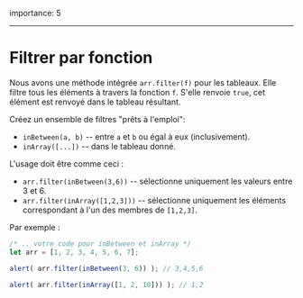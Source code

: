 importance: 5

---

# Filtrer par fonction

Nous avons une méthode intégrée `arr.filter(f)` pour les tableaux. Elle filtre tous les éléments à travers la fonction `f`. S'elle renvoie `true`, cet élément est renvoyé dans le tableau résultant.

Créez un ensemble de filtres "prêts à l'emploi":

- `inBetween(a, b)` -- entre `a` et `b` ou égal à eux (inclusivement).
- `inArray([...])` -- dans le tableau donné.

L'usage doit être comme ceci :

- `arr.filter(inBetween(3,6))` -- sélectionne uniquement les valeurs entre 3 et 6.
- `arr.filter(inArray([1,2,3]))` -- sélectionne uniquement les éléments correspondant à l'un des membres de `[1,2,3]`.

Par exemple :

```js
/* .. votre code pour inBetween et inArray */
let arr = [1, 2, 3, 4, 5, 6, 7];

alert( arr.filter(inBetween(3, 6)) ); // 3,4,5,6

alert( arr.filter(inArray([1, 2, 10])) ); // 1,2
```
